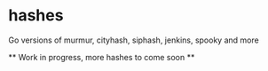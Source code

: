 hashes
======

Go versions of murmur, cityhash, siphash, jenkins, spooky and more

** Work in progress, more hashes to come soon **

